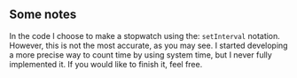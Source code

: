## Some notes
In the code I choose to make a stopwatch using the: 
``setInterval`` notation. However, this is not the most
accurate, as you may see. I started developing a more precise
way to count time by using system time, 
but I never fully implemented it. If you would like to finish
it, feel free. 